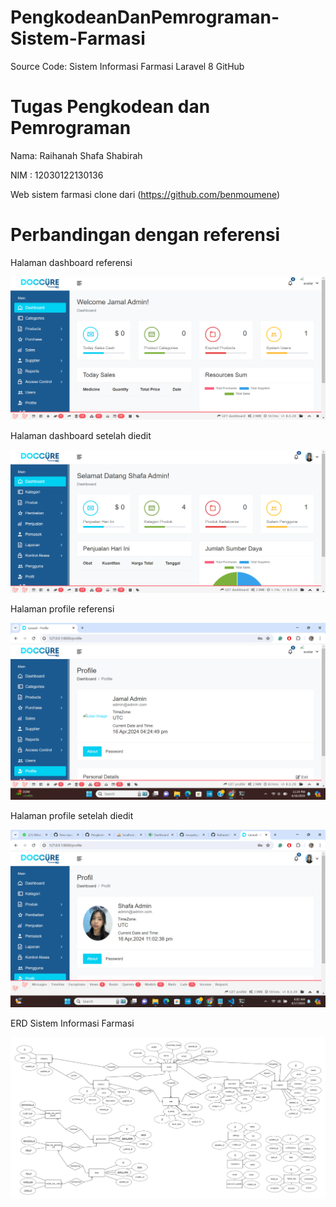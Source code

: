 # PengkodeanDanPemrograman-Sistem-Farmasi
Source Code: Sistem Informasi Farmasi Laravel 8 GitHub

# Tugas Pengkodean dan Pemrograman
Nama: Raihanah Shafa Shabirah

NIM : 12030122130136

Web sistem farmasi clone dari (https://github.com/benmoumene)

# Perbandingan dengan referensi
Halaman dashboard referensi

![alt text](https://github.com/RaihanahShafaShabirah/PengkodeanDanPemrograman-Sistem-Farmasi/blob/main/Pictures/pic1.png?raw=true)

Halaman dashboard setelah diedit

![alt text](https://github.com/RaihanahShafaShabirah/PengkodeanDanPemrograman-Sistem-Farmasi/blob/main/Pictures/pic2.png?raw=true)

Halaman profile referensi

![alt text](https://github.com/RaihanahShafaShabirah/PengkodeanDanPemrograman-Sistem-Farmasi/blob/main/Pictures/pic5.png?raw=true)

Halaman profile setelah diedit

![alt text](https://github.com/RaihanahShafaShabirah/PengkodeanDanPemrograman-Sistem-Farmasi/blob/main/Pictures/pic6.png?raw=true)

ERD Sistem Informasi Farmasi

![alt text](https://github.com/RaihanahShafaShabirah/PengkodeanDanPemrograman-Sistem-Farmasi/blob/main/Pictures/erd.png?raw=true)

